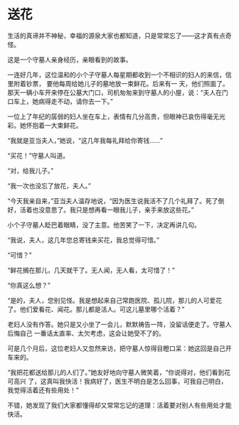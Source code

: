 # 送花

生活的真谛并不神秘，幸福的源泉大家也都知道，只是常常忘了——这才真有点奇怪。 

这是一个守墓人亲身经历，亲眼看到的故事。 

一连好几年，这位温和的小个子守墓人每星期都收到一个不相识的妇人的来信，信里附着钞票， 要他每周给她儿子的墓地放一束鲜花。后来有一 天，他们照面了。那天一辆小车开来停在公墓大门口，司机匆匆来到守墓人的小屋，说：“夫人在门口车上，她病得走不动，请你去一下。” 

一位上了年纪的孱弱的妇人坐在车上，表情有几分高贵，但眼神已哀伤得毫无光彩。她怀抱着一大束鲜花。 

“我就是亚当夫人，”她说，“这几年我每礼拜给你寄钱……” 

“买花！”守墓人叫道。 

“对，给我儿子。” 

“我一次也没忘了放花，夫人。” 

“今天我亲自来，”亚当夫人温存地说，“因为医生说我活不了几个礼拜了。死了倒好，活着也没意思了。我只是想再看一眼我儿子，亲手来放这些花。” 

小个子守墓人眨巴着眼睛，没了主意。他苦笑了一下，决定再讲几句。 

“我说，夫人，这几年您总寄钱来买花，我总觉得可惜。” 

“可惜？” 

“鲜花搁在那儿，几天就干了。无人闻，无人看，太可惜了！” 

“你真这么想？” 

“是的，夫人，您别见怪。我是想起来自己常跑医院、孤儿院，那儿的人可爱花了。他们爱看花、闻花。那儿都是活人。可这儿墓里哪个活着？” 

老妇人没有作答。她只是又小坐了一会儿，默默祷告一阵，没留话便走了。守墓人后悔自己 一番话太直率、太欠考虑，这会让她受不了的。 

可是几个月后，这位老妇人又忽然来访，把守墓人惊得目瞪口呆：她这回是自己开车来的。 

“我把花都送给那儿的人们了。”她友好地向守墓人微笑着，“你说得对，他们看到花可高兴 了，这真叫我快活！我病好了，医生不明白是怎么回事，可我自己明白，我觉得活着还有些用处！” 

不错，她发现了我们大家都懂得却又常常忘记的道理：活着要对别人有些用处才能快活。
 